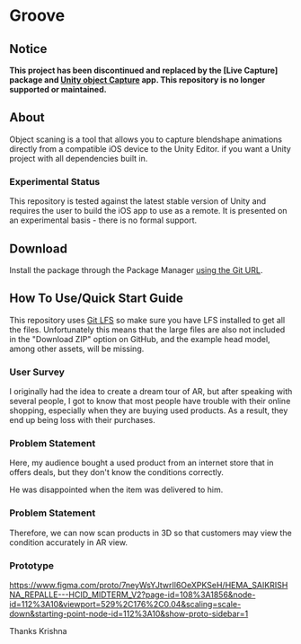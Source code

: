 # Groove

## Notice
**This project has been discontinued and replaced by the [Live Capture] package and [Unity object Capture]() app. This repository is no longer supported or maintained.** 

## About

Object scaning is a tool that allows you to capture blendshape animations directly from a compatible iOS device to the Unity Editor. if you want a Unity project with all dependencies built in.

### Experimental Status

This repository is tested against the latest stable version of Unity and requires the user to build the iOS app to use as a remote. It is presented on an experimental basis - there is no formal support.

## Download
Install the package through the Package Manager [using the Git URL](https://docs.unity3d.com/Manual/).

## How To Use/Quick Start Guide  

This repository uses [Git LFS](https://git-lfs.github.com/) so make sure you have LFS installed to get all the files. Unfortunately this means that the large files are also not included in the "Download ZIP" option on GitHub, and the example head model, among other assets, will be missing.

### User Survey

I originally had the idea to create a dream tour of AR, but after speaking with several people, I got to know that most people have trouble with their online shopping, especially when they are buying used products. As a result, they end up being loss with their purchases.

### Problem Statement
Here, my audience bought a used product from an internet store that in offers deals, but they don't know the conditions correctly.

He was disappointed when the item was delivered to him.

### Problem Statement

Therefore, we can now scan products in 3D so that customers may view the condition accurately in AR view.


### Prototype

https://www.figma.com/proto/7neyWsYJtwrIl6OeXPKSeH/HEMA_SAIKRISHNA_REPALLE---HCID_MIDTERM_V2?page-id=108%3A1856&node-id=112%3A10&viewport=529%2C176%2C0.04&scaling=scale-down&starting-point-node-id=112%3A10&show-proto-sidebar=1


Thanks
Krishna

